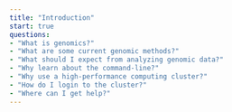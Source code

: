 ```yaml
---
title: "Introduction"
start: true
questions:
- "What is genomics?"
- "What are some current genomic methods?"
- "What should I expect from analyzing genomic data?"
- "Why learn about the command-line?"
- "Why use a high-performance computing cluster?"
- "How do I login to the cluster?"
- "Where can I get help?"
---
```



